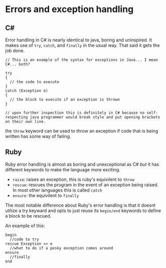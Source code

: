 # Errors and exception handling

## C#

Error handling in C# is nearly identical to java, boring and uninspired. It makes use of ```try```, ```catch```, and ```finally``` in the usual way. That said it gets the job done. 

```
// This is an example of the syntax for exceptions in Java... I mean C#... both?

try
{
  // the code to execute
}
catch (Exception e)
{
  // the block to execute if an exception is thrown
}

// upon further inspection this is definitely in C# because no self-respecting java programmer would break style and put opening brackets on their own line.
```

the ```throw``` keyword can be used to throw an exception if code that is being written has some way of failing. 

## Ruby

Ruby error handling is almost as boring and unexceptional as C# _but_ it has different keywords to make the language more exciting.
- ```raise```: raises an exception, this is ruby's equivilent to ```throw```
- ```rescue```: rescues the program in the event of an exception being raised. In most other languages this is called ```catch```
- ```ensure```: the equivilent to ```finally```

The most notable difference about Ruby's error handling is that it doesnt utilize a try keyward and opts to just reuse its ```begin/end``` keywords to define a block to be rescued. 

An example of this:
```
begin
  //code to try
rescue Exception => e
  //what to do if a pesky exception comes around
ensure
  //finally
end
```




